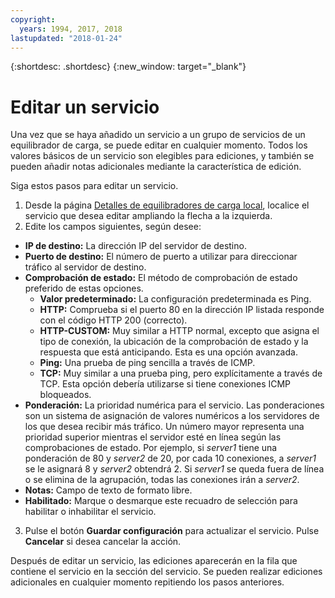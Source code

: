 ```yaml
---
copyright:
  years: 1994, 2017, 2018
lastupdated: "2018-01-24"
---
```


{:shortdesc: .shortdesc}
{:new_window: target="_blank"}

# Editar un servicio 

Una vez que se haya añadido un servicio a un grupo de servicios de un equilibrador de carga, se puede editar en cualquier momento. Todos los valores básicos de un servicio son elegibles para ediciones, y también se pueden añadir notas adicionales mediante la característica de edición. 

Siga estos pasos para editar un servicio.

1. Desde la página [Detalles de equilibradores de carga local](view-all-load-balancers.html), localice el servicio que desea editar ampliando la flecha a la izquierda.
2. Edite los campos siguientes, según desee:
  - **IP de destino:** La dirección IP del servidor de destino.
  - **Puerto de destino:** El número de puerto a utilizar para direccionar tráfico al servidor de destino.
  - **Comprobación de estado:** El método de comprobación de estado preferido de estas opciones.
      - **Valor predeterminado:** La configuración predeterminada es Ping.
      - **HTTP:** Comprueba si el puerto 80 en la dirección IP listada responde con el código HTTP 200 (correcto).
      - **HTTP-CUSTOM:** Muy similar a HTTP normal, excepto que asigna el tipo de conexión, la ubicación de la comprobación de estado y la respuesta que está anticipando. Esta es una opción avanzada.
      - **Ping:** Una prueba de ping sencilla a través de ICMP.
      - **TCP:** Muy similar a una prueba ping, pero explícitamente a través de TCP. Esta opción debería utilizarse si tiene conexiones ICMP bloqueados.
  - **Ponderación:** La prioridad numérica para el servicio. Las ponderaciones son un sistema de asignación de valores numéricos a los servidores de los que desea recibir más tráfico. Un número mayor representa una prioridad superior mientras el servidor esté en línea según las comprobaciones de estado. Por ejemplo, si _server1_ tiene una ponderación de 80 y _server2_ de 20, por cada 10 conexiones, a _server1_ se le asignará 8 y _server2_ obtendrá 2. Si _server1_ se queda fuera de línea o se elimina de la agrupación, todas las conexiones irán a _server2_.
  - **Notas:** Campo de texto de formato libre.
  - **Habilitado:** Marque o desmarque este recuadro de selección para habilitar o inhabilitar el servicio.
3. Pulse el botón **Guardar configuración** para actualizar el servicio. Pulse **Cancelar** si desea cancelar la acción.

Después de editar un servicio, las ediciones aparecerán en la fila que contiene el servicio en la sección del servicio. Se pueden realizar ediciones adicionales en cualquier momento repitiendo los pasos anteriores.
